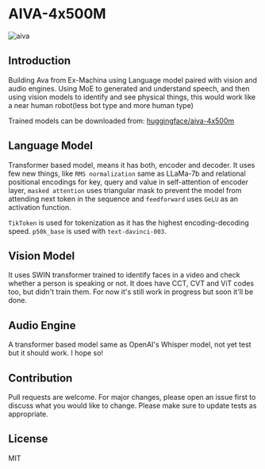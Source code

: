 # AIVA-4x500M
![aiva](https://liketowatchblog.files.wordpress.com/2015/10/ex-machina-ava-dress.jpg)

## Introduction
Building Ava from Ex-Machina using Language model paired with vision and audio engines. Using MoE to generated and understand speech, and then using vision models to identify and see physical things, this would work like a near human robot(less bot type and more human type)

Trained models can be downloaded from: [huggingface/aiva-4x500m](https://huggingface.co/shivendrra/avia-4x500m)

## Language Model
Transformer based model, means it has both, encoder and decoder. It uses few new things, like `RMS normalization` same as LLaMa-7b and relational positional encodings for key, query and value in self-attention of encoder layer, `masked attention` uses triangular mask to prevent the model from attending next token in the sequence and `feedforward` uses `GeLU` as an activation function.

`TikToken` is used for tokenization as it has the highest encoding-decoding speed. `p50k_base` is used with `text-davinci-003`.

## Vision Model
It uses SWIN transformer trained to identify faces in a video and check whether a person is speaking or not. It does have CCT, CVT and ViT codes too, but didn't train them. For now it's still work in progress but soon it'll be done.

## Audio Engine
A transformer based model same as OpenAI's Whisper model, not yet test but it should work. I hope so!

## Contribution
Pull requests are welcome. For major changes, please open an issue first to discuss what you would like to change.
Please make sure to update tests as appropriate.

## License
MIT